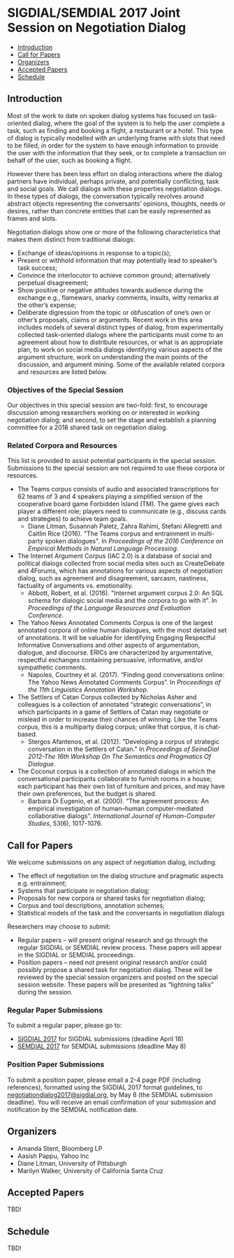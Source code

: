 # SIGDIAL/SEMDIAL 2017 Joint Session on Negotiation Dialog

- [Introduction](https://github.com/ajstent/negotiationdialog2017/blob/master/index.md#introduction)
- [Call for Papers](https://github.com/ajstent/negotiationdialog2017/blob/master/index.md#call_for_papers)
- [Organizers](https://github.com/ajstent/negotiationdialog2017/blob/master/index.md#introduction)
- [Accepted Papers](https://github.com/ajstent/negotiationdialog2017/blob/master/index.md#introduction)
- [Schedule](https://github.com/ajstent/negotiationdialog2017/blob/master/index.md#introduction)

## Introduction

Most of the work  to date on spoken dialog systems has focused on task-oriented dialog, where the goal of the system is to help the user complete a task, such as finding and booking a flight, a restaurant or a hotel. This type of dialog is typically modelled with an underlying frame with slots that need to be filled, in order for the system to have enough information to provide the user with the information that they seek, or to complete a transaction on behalf of the user, such as booking a flight. 

However there has been less effort on dialog interactions where the dialog partners have individual, perhaps private, and potentially conflicting, task and social goals. We call dialogs with  these properties negotiation dialogs. In these types of dialogs, the conversation typically revolves around abstract objects representing the conversants’ opinions, thoughts, needs or desires, rather than concrete entities that can be easily represented as frames and slots. 

Negotiation dialogs show one or more of the following characteristics that makes them distinct from traditional dialogs:
- Exchange of ideas/opinions in response to a topic(s);
- Present or withhold information that may potentially lead to speaker’s task success;
- Convince the interlocutor to achieve common ground; alternatively perpetual disagreement;
- Show positive or negative attitudes towards audience during the exchange e.g., flamewars, snarky comments, insults, witty remarks at the other’s expense;
- Deliberate digression from the topic or obfuscation of one’s own or other’s proposals, claims or arguments. 
Recent work in this area includes models of several distinct  types of dialog, from experimentally collected task-oriented dialogs where the participants must come to an agreement about how to distribute resources, or what is an appropriate plan, to work on social media dialogs identifying various aspects of the argument structure, work on understanding the main points of the discussion, and argument mining. Some of the available related corpora and resources are listed below.

### Objectives of the Special Session

Our objectives in this special session are two-fold: first, to encourage discussion among researchers working on or interested in working negotiation dialog; and second, to set the stage and establish a planning committee for a 2018 shared task on negotiation dialog.

### Related Corpora and Resources

This list is provided to assist potential participants in the special session. Submissions to the special session are not required to use these corpora or resources.

- The Teams corpus consists of audio and associated transcriptions for 62 teams of 3 and 4 speakers playing a simplified version of the cooperative board game Forbidden Island (TM). The game gives each player a different role; players need to communicate (e.g., discuss cards and strategies) to achieve team goals.
  - Diane Litman, Susannah Paletz, Zahra Rahimi, Stefani Allegretti and Caitlin Rice (2016). "The Teams corpus and entrainment in multi-party spoken dialogues". In *Proceedings of the 2016 Conference on Empirical Methods in Natural Language Processing*.
- The Internet Argument Corpus (IAC 2.0) is a database of social and political dialogs collected from social media sites such as CreateDebate and 4Forums, which has annotations for various aspects of negotiation dialog, such as agreement and disagreement, sarcasm, nastiness, factuality of arguments vs. emotionality.
  - Abbott, Robert, et al. (2016). "Internet argument corpus 2.0: An SQL schema for dialogic social media and the corpora to go with it". In *Proceedings of the Language Resources and Evaluation Conference*.
- The Yahoo News Annotated Comments Corpus is one of the largest annotated corpora of online human dialogues, with the most detailed set of annotations. It will be valuable for identifying Engaging Respectful Informative Conversations and other aspects of argumentation, dialogue, and discourse. ERICs are characterized by argumentative, respectful exchanges containing persuasive, informative, and/or sympathetic comments.
  - Napoles, Courtney et al. (2017). “Finding good conversations online: The Yahoo News Annotated Comments Corpus”. In *Proceedings of the 11th Linguistics Annotation Workshop*.
- The Settlers of Catan Corpus collected by Nicholas Asher and colleagues is a collection of annotated “strategic conversations”, in which participants in a game of Settlers of Catan may negotiate or mislead in order to increase their chances of winning. Like the Teams corpus, this is a multiparty dialog corpus; unlike that corpus, it is chat-based.
  - Stergos Afantenos, et al. (2012). "Developing a corpus of strategic conversation in the Settlers of Catan." In *Proceedings of SeineDial 2012-The 16th Workshop On The Semantics and Pragmatics Of Dialogue*.
- The Coconut corpus is a collection of annotated dialogs in which the conversational participants collaborate to furnish rooms in a house; each participant has their own list of furniture and prices, and may have their own preferences, but the budget is shared. 
  - Barbara Di Eugenio, et al. (2000). “The agreement process: An empirical investigation of human–human computer-mediated collaborative dialogs”. *International Journal of Human-Computer Studies*, 53(6), 1017-1076.

## Call for Papers

We welcome submissions on any aspect of  negotiation dialog, including:
- The effect of negotiation on the dialog structure and pragmatic aspects e.g. entrainment;
- Systems that participate in negotiation dialog;
- Proposals for new corpora or shared tasks for negotiation dialog;
- Corpus and tool descriptions, annotation schemes;
- Statistical models of the task and the conversants in negotiation dialogs 

Researchers may choose to submit:
- Regular papers – will present original research and go through the regular SIGDIAL or SEMDIAL review process. These papers will appear in the SIGDIAL or SEMDIAL proceedings.
- Position papers – need not present original research and/or could possibly propose a shared task for negotiation dialog. These will be reviewed by the special session organizers and posted on the special session website. These papers will be presented as “lightning talks” during the session.

### Regular Paper Submissions

To submit a regular paper, please go to:
- [SIGDIAL 2017](http://www.sigdial.org/workshops/conference18/) for SIGDIAL submissions (deadline April 18)
- [SEMDIAL 2017](http://www.saardial.uni-saarland.de/?page_id=2) for SEMDIAL submissions (deadline May 8)

### Position Paper Submissions

To submit a position paper, please email a 2-4 page PDF (including references), formatted using the SIGDIAL 2017 format guidelines, to negotiationdialog2017@sigdial.org, by May 8 (the SEMDIAL submission deadline). You will receive an email confirmation of your submission and notification by the SEMDIAL notification date.


## Organizers

- Amanda Stent, Bloomberg LP
- Aasish Pappu, Yahoo Inc
- Diane Litman, University of Pittsburgh
- Marilyn Walker, University of California Santa Cruz

## Accepted Papers

TBD!

## Schedule

TBD!
